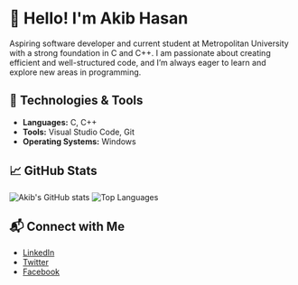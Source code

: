 # 👋 Hello! I'm Akib Hasan

Aspiring software developer and current student at Metropolitan University with a strong foundation in C and C++. I am passionate about creating efficient and well-structured code, and I’m always eager to learn and explore new areas in programming.

## 💼 Technologies & Tools

- **Languages:** C, C++
- **Tools:** Visual Studio Code, Git
- **Operating Systems:** Windows

## 📈 GitHub Stats

![Akib's GitHub stats](https://github-readme-stats.vercel.app/api?username=ak1bhasan&show_icons=true&theme=graywhite&hide_title=true)
![Top Languages](https://github-readme-stats.vercel.app/api/top-langs/?username=ak1bhasan&layout=compact&theme=graywhite)

## 📬 Connect with Me

- [LinkedIn](https://www.linkedin.com/in/ak1bhasan/)
- [Twitter](https://x.com/____akibbb)
- [Facebook](https://www.facebook.com/akib.hasan.148553)
